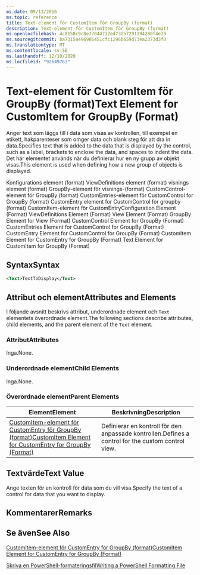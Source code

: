 ```yaml
---
ms.date: 09/13/2016
ms.topic: reference
title: Text-element för CustomItem för GroupBy (format)
description: Text-element för CustomItem för GroupBy (format)
ms.openlocfilehash: 4c8158c9c8e77044732e473f57291194280f4e79
ms.sourcegitcommit: ba7315a496986451cfc1296b659d73ea2373d3f0
ms.translationtype: MT
ms.contentlocale: sv-SE
ms.lasthandoff: 12/10/2020
ms.locfileid: "92649763"
---
```

# <a name="text-element-for-customitem-for-groupby-format"></a><span data-ttu-id="0d167-103">Text-element för CustomItem för GroupBy (format)</span><span class="sxs-lookup"><span data-stu-id="0d167-103">Text Element for CustomItem for GroupBy (Format)</span></span>

<span data-ttu-id="0d167-104">Anger text som läggs till i data som visas av kontrollen, till exempel en etikett, hakparenteser som omger data och blank steg för att dra in data.</span><span class="sxs-lookup"><span data-stu-id="0d167-104">Specifies text that is added to the data that is displayed by the control, such as a label, brackets to enclose the data, and spaces to indent the data.</span></span> <span data-ttu-id="0d167-105">Det här elementet används när du definierar hur en ny grupp av objekt visas.</span><span class="sxs-lookup"><span data-stu-id="0d167-105">This element is used when defining how a new group of objects is displayed.</span></span>

<span data-ttu-id="0d167-106">Konfigurations element (format) ViewDefinitions element (format) visnings element (format) GroupBy-element för visnings-(format) CustomControl-element för GroupBy (format) CustomEntries-element för CustomControl for GroupBy (format) CustomEntry element for CustomControl for groupby (format) CustomItem-element för CustomEntry</span><span class="sxs-lookup"><span data-stu-id="0d167-106">Configuration Element (Format) ViewDefinitions Element (Format) View Element (Format) GroupBy Element for View (Format) CustomControl Element for GroupBy (Format) CustomEntries Element for CustomControl for GroupBy (Format) CustomEntry Element for CustomControl for GroupBy (Format) CustomItem Element for CustomEntry for GroupBy (Format) Text Element for CustomItem for GroupBy (Format)</span></span>

## <a name="syntax"></a><span data-ttu-id="0d167-107">Syntax</span><span class="sxs-lookup"><span data-stu-id="0d167-107">Syntax</span></span>

```xml
<Text>TextToDisplay</Text>
```

## <a name="attributes-and-elements"></a><span data-ttu-id="0d167-108">Attribut och element</span><span class="sxs-lookup"><span data-stu-id="0d167-108">Attributes and Elements</span></span>

<span data-ttu-id="0d167-109">I följande avsnitt beskrivs attribut, underordnade element och `Text` elementets överordnade element.</span><span class="sxs-lookup"><span data-stu-id="0d167-109">The following sections describe attributes, child elements, and the parent element of the `Text` element.</span></span>

### <a name="attributes"></a><span data-ttu-id="0d167-110">Attribut</span><span class="sxs-lookup"><span data-stu-id="0d167-110">Attributes</span></span>

<span data-ttu-id="0d167-111">Inga.</span><span class="sxs-lookup"><span data-stu-id="0d167-111">None.</span></span>

### <a name="child-elements"></a><span data-ttu-id="0d167-112">Underordnade element</span><span class="sxs-lookup"><span data-stu-id="0d167-112">Child Elements</span></span>

<span data-ttu-id="0d167-113">Inga.</span><span class="sxs-lookup"><span data-stu-id="0d167-113">None.</span></span>

### <a name="parent-elements"></a><span data-ttu-id="0d167-114">Överordnade element</span><span class="sxs-lookup"><span data-stu-id="0d167-114">Parent Elements</span></span>

|<span data-ttu-id="0d167-115">Element</span><span class="sxs-lookup"><span data-stu-id="0d167-115">Element</span></span>|<span data-ttu-id="0d167-116">Beskrivning</span><span class="sxs-lookup"><span data-stu-id="0d167-116">Description</span></span>|
|-------------|-----------------|
|[<span data-ttu-id="0d167-117">CustomItem-element för CustomEntry för GroupBy (format)</span><span class="sxs-lookup"><span data-stu-id="0d167-117">CustomItem Element for CustomEntry for GroupBy (Format)</span></span>](./customitem-element-for-customentry-for-groupby-format.md)|<span data-ttu-id="0d167-118">Definierar en kontroll för den anpassade kontrollen.</span><span class="sxs-lookup"><span data-stu-id="0d167-118">Defines a control for the custom control view.</span></span>|

## <a name="text-value"></a><span data-ttu-id="0d167-119">Textvärde</span><span class="sxs-lookup"><span data-stu-id="0d167-119">Text Value</span></span>

<span data-ttu-id="0d167-120">Ange texten för en kontroll för data som du vill visa.</span><span class="sxs-lookup"><span data-stu-id="0d167-120">Specify the text of a control for data that you want to display.</span></span>

## <a name="remarks"></a><span data-ttu-id="0d167-121">Kommentarer</span><span class="sxs-lookup"><span data-stu-id="0d167-121">Remarks</span></span>

## <a name="see-also"></a><span data-ttu-id="0d167-122">Se även</span><span class="sxs-lookup"><span data-stu-id="0d167-122">See Also</span></span>

[<span data-ttu-id="0d167-123">CustomItem-element för CustomEntry för GroupBy (format)</span><span class="sxs-lookup"><span data-stu-id="0d167-123">CustomItem Element for CustomEntry for GroupBy (Format)</span></span>](./customitem-element-for-customentry-for-groupby-format.md)

[<span data-ttu-id="0d167-124">Skriva en PowerShell-formateringsfil</span><span class="sxs-lookup"><span data-stu-id="0d167-124">Writing a PowerShell Formatting File</span></span>](./writing-a-powershell-formatting-file.md)
